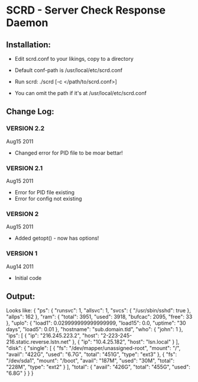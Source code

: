 # SCRD - Server Check Response Daemon

## Installation:
- Edit scrd.conf to your likings, copy to a directory
 - Default conf-path is /usr/local/etc/scrd.conf

- Run scrd: ./scrd [-c </path/to/scrd.conf>]
 - You can omit the path if it's at /usr/local/etc/scrd.conf

## Change Log:
### VERSION 2.2
Aug15 2011

- Changed error for PID file to be moar bettar!

### VERSION 2.1
Aug15 2011

- Error for PID file existing
- Error for config not existing

### VERSION 2
Aug15 2011

- Added getopt() - now has options!

### VERSION 1
Aug14 2011

- Initial code

## Output:
Looks like:
	{ 
			"ps": { 
					"runsvc": 1, 
					"allsvc": 1, 
					"svcs": { 
							"/usr/sbin/sshd": true 
					}, 
					"allps": 162 
			}, 
			"ram": { 
					"total": 3951, 
					"used": 3918, 
					"bufcac": 2095, 
					"free": 33 
			}, 
			"uplo": { 
					"load1": 0.029999999999999999, 
					"load15": 0.0, 
					"uptime": "30 days", 
					"load5": 0.01 
			}, 
			"hostname": "sub.domain.tld", 
			"who": { 
					"john": 1 
			}, 
			"ips": [ 
					{ 
							"ip": "216.245.223.2", 
							"host": "2-223-245-216.static.reverse.lstn.net" 
					}, 
					{ 
							"ip": "10.4.25.182", 
							"host": "lsn.local" 
					} 
			], 
			"disk": { 
					"single": [ 
							{ 
									"fs": "/dev/mapper/unassigned-root", 
									"mount": "/", 
									"avail": "422G", 
									"used": "6.7G", 
									"total": "451G", 
									"type": "ext3" 
							}, 
							{ 
									"fs": "/dev/sda1", 
									"mount": "/boot", 
									"avail": "187M", 
									"used": "30M", 
									"total": "228M", 
									"type": "ext2" 
							} 
					], 
					"total": { 
							"avail": "426G", 
							"total": "455G", 
							"used": "6.8G" 
					} 
			} 
	} 
